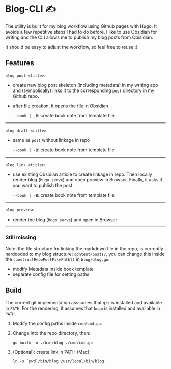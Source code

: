 # Blog-CLI ✍️

The utility is built for my blog workflow using Github pages with Hugo. It avoids a few repetitive steps I had to do before.
I like to use Obsidian for writing and the CLI allows me to publish my blog posts from Obisidian.

It should be easy to adjust the workflow, so feel free to reuse :)

## Features

`blog post <title>`:

- create new blog post skeleton (including metadata) in my writing app and (symbolically) links it to the corresponding `post` directory in my Github repo.
- after file creation, it opens the file in Obsidian

  `--book | -B`: create book note from template file

---

`blog draft <title>`:

- same as `post` without linkage in repo

  `--book | -B`: create book note from template file

---

`blog link <title>`:

- use existing Obsidian article to create linkage in repo. Then locally render blog (`hugo serve`) and open preview in Browser. Finally, it asks if you want to publish the post.

  `--book | -B`: create book note from template file

---

`blog preview`:

- render the blog (`hugo serve`) and open in Browser

---

### Still missing

Note: the file structure for linking the markdown file in the repo, is currently hardcoded to my blog structure: `content/posts/`, you can change this inside the `constructRepoPostFilePath()` in `blog/blog.go`.

- modify Metadata inside book template
- separate config file for setting paths

## Build

The current git implementation asssumes that `git` is installed and available in `PATH`. For the rendering, it assumes that `hugo` is installed and available in `PATH`.

1. Modify the config paths inside `cmd/cmd.go`.

2. Change into the repo directory, then:

   `go build -o ./bin/blog ./cmd/cmd.go`

3. (Optional): create link in PATH (Mac):

   `` ln -s `pwd`/bin/blog /usr/local/bin/blog ``
